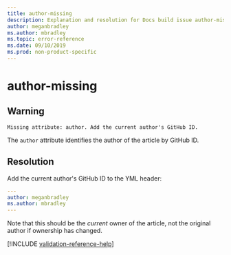 ```yaml
---
title: author-missing
description: Explanation and resolution for Docs build issue author-missing.
author: meganbradley
ms.author: mbradley
ms.topic: error-reference
ms.date: 09/10/2019
ms.prod: non-product-specific
---
```

# author-missing

## Warning

`Missing attribute: author. Add the current author's GitHub ID.`

The `author` attribute identifies the author of the article by GitHub ID. 

## Resolution

Add the current author's GitHub ID to the YML header:

```yml
---
author: meganbradley
ms.author: mbradley
---
```

Note that this should be the *current* owner of the article, not the original author if ownership has changed.

<!--make sure to add this file to your includes folder and verify the path-->
[!INCLUDE [validation-reference-help](includes/validation-reference-help.md)]
